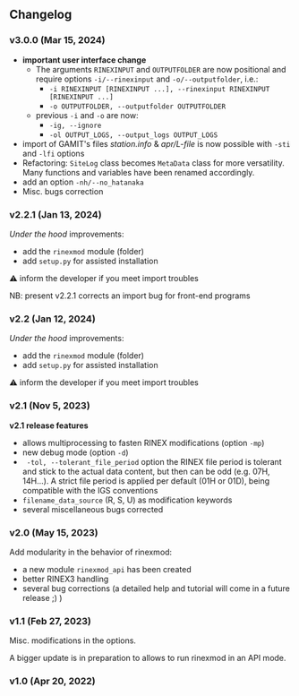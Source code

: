 ## Changelog

### v3.0.0 (Mar 15, 2024)

- **important user interface change**
  - The arguments ``RINEXINPUT`` and ``OUTPUTFOLDER`` are now positional and require options  ``-i/--rinexinput`` and ``-o/--outputfolder``, i.e.:
    - ``-i RINEXINPUT [RINEXINPUT ...], --rinexinput RINEXINPUT [RINEXINPUT ...]`` 
    - ``-o OUTPUTFOLDER, --outputfolder OUTPUTFOLDER`` 
  - previous ``-i`` and ``-o`` are now:
    - ``-ig, --ignore``
    - ``-ol OUTPUT_LOGS, --output_logs OUTPUT_LOGS``
- import of GAMIT's files _station.info_ & _apr/L-file_ is now possible with `-sti` and `-lfi` options
- Refactoring: `SiteLog` class becomes `MetaData` class for more versatility. Many functions and variables have been renamed accordingly.
- add an option `-nh/--no_hatanaka`
- Misc. bugs correction

### v2.2.1 (Jan 13, 2024)

_Under the hood_ improvements:
- add the `rinexmod` module (folder)
- add `setup.py` for assisted installation

:warning: inform the developer if you meet import troubles

NB: present v2.2.1 corrects an import bug for front-end programs

### v2.2 (Jan 12, 2024)

_Under the hood_ improvements:
- add the `rinexmod` module (folder)
- add `setup.py` for assisted installation

:warning: inform the developer if you meet import troubles

### v2.1 (Nov 5, 2023)

**v2.1 release features**
-  allows multiprocessing to fasten RINEX modifications (option `-mp`)
- new debug mode (option `-d`)
- ` -tol, --tolerant_file_period` option
the RINEX file period is tolerant and stick to the actual data content, but then can be odd (e.g. 07H, 14H...). A strict file period is applied per default (01H or 01D), being compatible with the IGS conventions
- `filename_data_source` (R, S, U) as modification keywords
- several miscellaneous bugs corrected

### v2.0 (May 15, 2023)

Add modularity in the behavior of rinexmod:

- a new module `rinexmod_api` has been created
- better RINEX3 handling
- several bug corrections
(a detailed help and tutorial will come in a future release ;) )

### v1.1 (Feb 27, 2023)

Misc. modifications in the options.

A bigger update is in preparation to allows to run rinexmod in an API mode.

### v1.0 (Apr 20, 2022)
